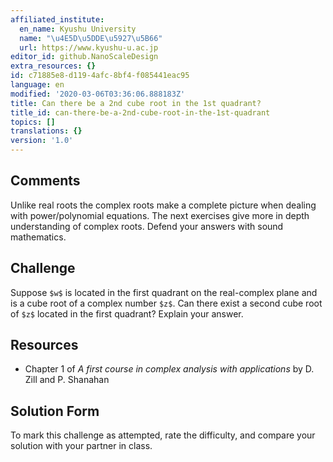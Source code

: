 ```yaml
---
affiliated_institute:
  en_name: Kyushu University
  name: "\u4E5D\u5DDE\u5927\u5B66"
  url: https://www.kyushu-u.ac.jp
editor_id: github.NanoScaleDesign
extra_resources: {}
id: c71885e8-d119-4afc-8bf4-f085441eac95
language: en
modified: '2020-03-06T03:36:06.888183Z'
title: Can there be a 2nd cube root in the 1st quadrant?
title_id: can-there-be-a-2nd-cube-root-in-the-1st-quadrant
topics: []
translations: {}
version: '1.0'
---
```


## Comments

Unlike real roots the complex roots make a complete picture when dealing with power/polynomial equations. The next exercises give more in depth understanding of complex roots. Defend your answers with sound mathematics.

## Challenge

Suppose `$w$` is located in the first quadrant on the real-complex plane and is a cube root of a complex number `$z$`. Can there exist a second cube root of `$z$` located in the first quadrant? Explain your answer.


## Resources
- Chapter 1 of *A first course in complex analysis with applications* by D. Zill and P. Shanahan


## Solution Form
To mark this challenge as attempted, rate the difficulty, and compare your solution with your partner in class.
